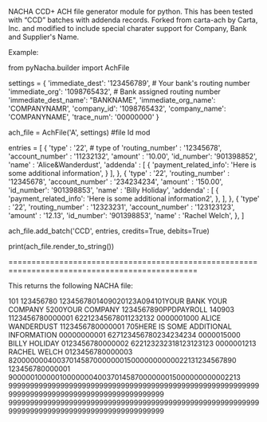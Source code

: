 NACHA CCD+ ACH file generator module for python. 
This has been tested with “CCD” batches with addenda records. Forked from carta-ach by Carta, Inc. and modified to include special charater support for Company, Bank and Supplier's Name.


Example:

from pyNacha.builder import AchFile


settings = {
    'immediate_dest': '123456789', # Your bank's routing number
    'immediate_org': '1098765432', # Bank assigned routing number
    'immediate_dest_name': "BANKNAME",
    'immediate_org_name': 'COMPANYNAMR',
    'company_id': '1098765432',
    'company_name': 'COMPANYNAME',
    'trace_num': '00000000'
}

ach_file = AchFile('A', settings) #file Id mod


entries = [
    {
        'type'           : '22', # type of
        'routing_number' : '12345678',
        'account_number' : '11232132',
        'amount'         : '10.00',
        'id_number': '901398852',
        'name'           : 'Alice&Wanderdust',
        'addenda' : [
            {
                'payment_related_info': 'Here is some additional information',
            }
        ],
    },
    {
        'type'           : '22',
        'routing_number' : '12345678',
        'account_number' : '234234234',
        'amount'         : '150.00',
        'id_number': '901398853',
        'name'           : 'Billy Holiday',
        'addenda' : [
            {
                'payment_related_info': 'Here is some additional information2',
            },
        ],
    },
    {
        'type'           : '22',
        'routing_number' : '12323231',
        'account_number' : '123123123',
        'amount'         : '12.13',
        'id_number': '901398853',
        'name'           : 'Rachel Welch',
    },
]

ach_file.add_batch('CCD', entries, credits=True, debits=True)

print(ach_file.render_to_string())


===============================================================================================

This returns the following NACHA file:

101 123456780 1234567801409020123A094101YOUR BANK              YOUR COMPANY
5200YOUR COMPANY                        1234567890PPDPAYROLL         140903   1123456780000001
62212345678011232132         0000001000               ALICE WANDERDUST        1123456780000001
705HERE IS SOME ADDITIONAL INFORMATION                                             00000000001
627123456780234234234        0000015000               BILLY HOLIDAY           0123456780000002
622123232318123123123        0000001213               RACHEL WELCH            0123456780000003
820000000400370145870000000150000000000022131234567890                         123456780000001
9000001000001000000040037014587000000015000000000002213
9999999999999999999999999999999999999999999999999999999999999999999999999999999999999999999999
9999999999999999999999999999999999999999999999999999999999999999999999999999999999999999999999